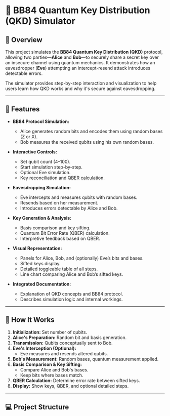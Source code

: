 # 🔐 BB84 Quantum Key Distribution (QKD) Simulator

## 📘 Overview

This project simulates the **BB84 Quantum Key Distribution (QKD)** protocol, allowing two parties—**Alice** and **Bob**—to securely share a secret key over an insecure channel using quantum mechanics. It demonstrates how an eavesdropper (**Eve**) attempting an intercept-resend attack introduces detectable errors.

The simulator provides step-by-step interaction and visualization to help users learn how QKD works and why it's secure against eavesdropping.

---

## 🎯 Features

- **BB84 Protocol Simulation:**
  - Alice generates random bits and encodes them using random bases (Z or X).
  - Bob measures the received qubits using his own random bases.
  
- **Interactive Controls:**
  - Set qubit count (4–100).
  - Start simulation step-by-step.
  - Optional Eve simulation.
  - Key reconciliation and QBER calculation.

- **Eavesdropping Simulation:**
  - Eve intercepts and measures qubits with random bases.
  - Resends based on her measurement.
  - Introduces errors detectable by Alice and Bob.

- **Key Generation & Analysis:**
  - Basis comparison and key sifting.
  - Quantum Bit Error Rate (QBER) calculation.
  - Interpretive feedback based on QBER.

- **Visual Representation:**
  - Panels for Alice, Bob, and (optionally) Eve’s bits and bases.
  - Sifted keys display.
  - Detailed toggleable table of all steps.
  - Line chart comparing Alice and Bob’s sifted keys.

- **Integrated Documentation:**
  - Explanation of QKD concepts and BB84 protocol.
  - Describes simulation logic and internal workings.

---

## 🧠 How It Works

1. **Initialization:** Set number of qubits.
2. **Alice's Preparation:** Random bit and basis generation.
3. **Transmission:** Qubits conceptually sent to Bob.
4. **Eve's Interception (Optional):**
   - Eve measures and resends altered qubits.
5. **Bob's Measurement:** Random bases, quantum measurement applied.
6. **Basis Comparison & Key Sifting:**
   - Compare Alice and Bob's bases.
   - Keep bits where bases match.
7. **QBER Calculation:** Determine error rate between sifted keys.
8. **Display:** Show keys, QBER, and optional detailed steps.

---

## 💻 Project Structure

